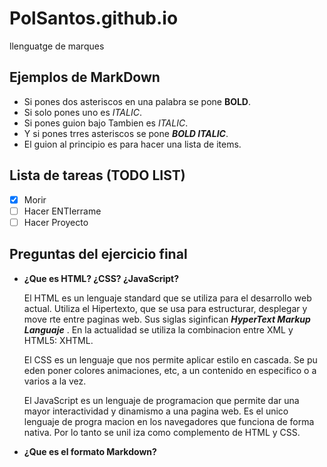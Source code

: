 # PolSantos.github.io
llenguatge de marques

## Ejemplos de MarkDown

- Si pones dos asteriscos en una palabra se pone **BOLD**.
- Si solo pones uno es *ITALIC*.
- Si pones guion bajo Tambien es _ITALIC_.
- Y si pones trres asteriscos se pone ***BOLD ITALIC***.
- El guion al principio es para hacer una lista de items.


## Lista de tareas (TODO LIST)

-  [x] Morir
-  [ ] Hacer ENTIerrame
-  [ ] Hacer Proyecto

 ## Preguntas del ejercicio final

- **¿Que es HTML? ¿CSS? ¿JavaScript?**

	El HTML es un lenguaje standard que se utiliza para el desarrollo web     actual. Utiliza el Hipertexto, que se usa para estructurar, desplegar y move    rte entre paginas web. Sus siglas siginfican ***HyperText Markup Languaje***    . En la actualidad se utiliza la combinacion entre XML y HTML5: XHTML.

	El CSS es un lenguaje que nos permite aplicar estilo en cascada. Se pu    eden poner colores animaciones, etc, a un contenido en especifico o a varios     a la vez.

	El JavaScript es un lenguaje de programacion que permite dar una mayor     interactividad y dinamismo a una pagina web. Es el unico lenguaje de progra    macion en los navegadores que funciona de forma nativa. Por lo tanto se unil    iza como complemento de HTML y CSS.


- **¿Que es el formato Markdown?**
